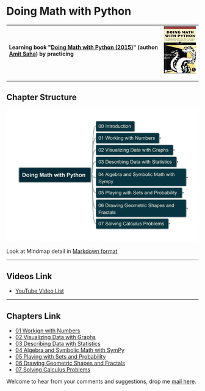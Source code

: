 # Doing Math with Python

| Learning book "[Doing Math with Python (2015)](https://nostarch.com/doingmathwithpython)" (author: [Amit Saha](https://www.linkedin.com/in/echorand/)) by practicing | ![bookcover](/img/DMwP_cover.png) |
| :-- | --- |

---

## Chapter Structure

![bookstructure](img/DoingMathwithPython.jpg)

Look at Mindmap detail in [Markdown format](/Doing%20Math%20with%20Python.md)

---

## Videos Link

- [YouTube Video List](https://www.youtube.com/playlist?list=PL6DEHvciXKeXor3p_FvkJaxzMDUgG5UJd)

---

## Chapters Link

- [01 Workign with Numbers](/ch01/README.md)
- [02 Visualizing Data with Graphs](/ch02/README.md)
- [03 Describing Data with Statistics](/ch03/README.md)
- [04 Algebra and Symbolic Math with SymPy](/ch04/README.md)
- [05 Playing with Sets and Probability](/ch05/README.md)
- [06 Drawing Geometric Shapes and Fractals](/ch06/README.md)
- [07 Solving Calculus Problems](/ch07/README.md)

Welcome to hear from your comments and suggestions, drop me [mail here](mailto:xiaoqizhao@outlook.com).
